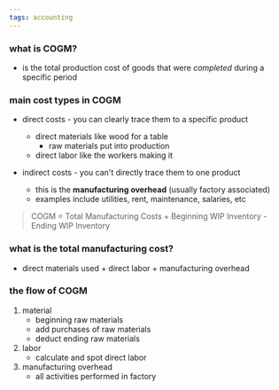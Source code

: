 ```yaml
---
tags: accounting
---
```


### what is COGM?
- is the total production cost of goods that were *completed* during a specific period

### main cost types in COGM
- direct costs - you can clearly trace them to a specific product
	- direct materials like wood for a table
		- raw materials put into production
	- direct labor like the workers making it

- indirect costs - you can't directly trace them to one product
	- this is the **manufacturing overhead** (usually factory associated)
	- examples include utilities, rent, maintenance, salaries, etc


> COGM = Total Manufacturing Costs + Beginning WIP Inventory - Ending WIP Inventory

### what is the total manufacturing cost?
- direct materials used + direct labor + manufacturing overhead

### the flow of COGM
1. material
	- beginning raw materials
	- add purchases of raw materials 
	- deduct ending raw materials
2. labor
	- calculate and spot direct labor
3. manufacturing overhead 
	- all activities performed in factory 


